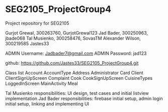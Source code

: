 # SEG2105_ProjectGroup4
Project repository for SEG2105

Gurjot Grewal, 300263760, GurjotGrewal123
Jad Bader, 300250963, jbade068
Tal Musienko, 300258476, SovasTM
Alexander Wilson, 300219585 Jastes33

ADMIN Username: Jadbader7@gmail.com 
ADMIN Password: jad123

github: https://github.com/Jastes33/SEG2105_ProjectGroup4.git

Class list 
    Account
    AccountType
    Address
    Administrator
    Card
    Client
    ClientSignUpScreen
    Complaint
    Cook
    CookSignUpScreen
    CuisineTypes
    LoggedInScreen
    MainActivity
    Meal

Tal Musienko responsibilities: UI design, test cases and initial listview implementation
Jad Bader responsibilities: firebase initial setup, admin login initial setup, linking and implementing UI